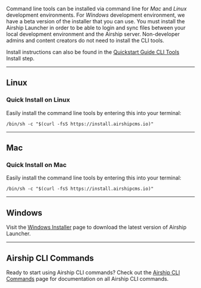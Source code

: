 Command line tools can be installed via command line for _Mac_ and _Linux_ development environments. For _Windows_ development environment, we have a beta version of the installer that you can use. You must install the Airship Launcher in order to be able to login and sync files between your local development environment and the Airship server. Non-developer admins and content creators do not need to install the CLI tools.

Install instructions can also be found in the [Quickstart Guide CLI Tools](https://airshipcms.io/quickstart-guide/view/get-the-cli-tools) Install step.

---

## Linux 

### Quick Install on Linux
Easily install the command line tools by entering this into your terminal:
```
/bin/sh -c "$(curl -fsS https://install.airshipcms.io)"
```

---

## Mac 

### Quick Install on Mac
Easily install the command line tools by entering this into your terminal:
```
/bin/sh -c "$(curl -fsS https://install.airshipcms.io)"
```

---

## Windows
Visit the [Windows Installer](https://airshipcms.io/windows-installer) page to download the latest version of Airship Launcher.

---

## Airship CLI Commands
Ready to start using Airship CLI commands? Check out the [Airship CLI Commands](https://airshipcms.io/documentation/view/airship-cli-commands) page for documentation on all Airship CLI commands.
